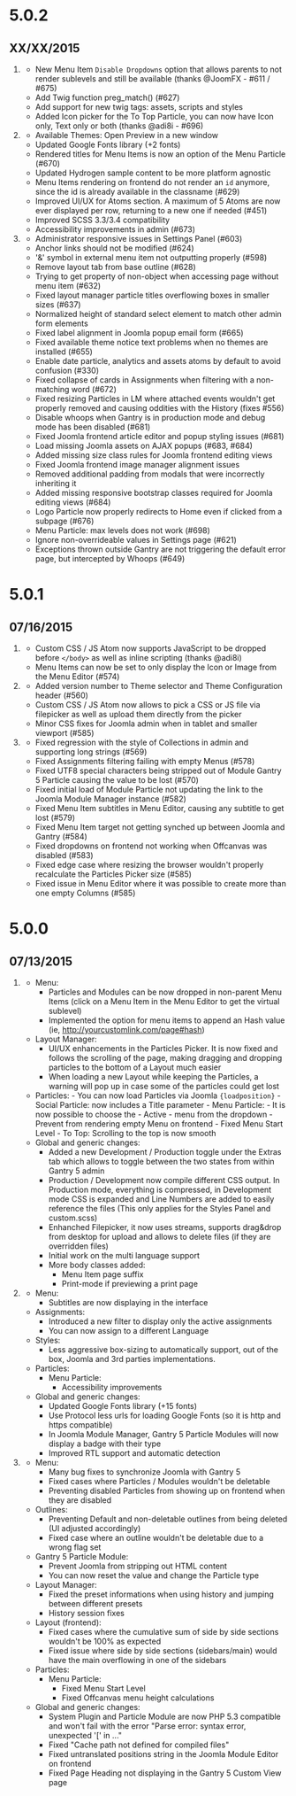 # 5.0.2
## XX/XX/2015

1. [](#new)
    * New Menu Item `Disable Dropdowns` option that allows parents to not render sublevels and still be available (thanks @JoomFX - #611 / #675)
    * Add Twig function preg_match() (#627)
    * Add support for new twig tags: assets, scripts and styles
    * Added Icon picker for the To Top Particle, you can now have Icon only, Text only or both (thanks @adi8i - #696)
2. [](#improved)
    * Available Themes: Open Preview in a new window
    * Updated Google Fonts library (+2 fonts)
    * Rendered titles for Menu Items is now an option of the Menu Particle (#670)
    * Updated Hydrogen sample content to be more platform agnostic
    * Menu Items rendering on frontend do not render an `id` anymore, since the id is already available in the classname (#629)
    * Improved UI/UX for Atoms section. A maximum of 5 Atoms are now ever displayed per row, returning to a new one if needed (#451)
    * Improved SCSS 3.3/3.4 compatibility
    * Accessibility improvements in admin (#673)
3. [](#bugfix)
    * Administrator responsive issues in Settings Panel (#603)
    * Anchor links should not be modified (#624)
    * '&' symbol in external menu item not outputting properly (#598)
    * Remove layout tab from base outline (#628)
    * Trying to get property of non-object when accessing page without menu item (#632)
    * Fixed layout manager particle titles overflowing boxes in smaller sizes (#637)
    * Normalized height of standard select element to match other admin form elements
    * Fixed label alignment in Joomla popup email form (#665)
    * Fixed available theme notice text problems when no themes are installed (#655)
    * Enable date particle, analytics and assets atoms by default to avoid confusion (#330)
    * Fixed collapse of cards in Assignments when filtering with a non-matching word (#672)
    * Fixed resizing Particles in LM where attached events wouldn't get properly removed and causing oddities with the History (fixes #556)
    * Disable whoops when Gantry is in production mode and debug mode has been disabled (#681)
    * Fixed Joomla frontend article editor and popup styling issues (#681)
    * Load missing Joomla assets on AJAX popups (#683, #684)
    * Added missing size class rules for Joomla frontend editing views
    * Fixed Joomla frontend image manager alignment issues
    * Removed additional padding from modals that were incorrectly inheriting it
    * Added missing responsive bootstrap classes required for Joomla editing views (#684)
    * Logo Particle now properly redirects to Home even if clicked from a subpage (#676)
    * Menu Particle: max levels does not work (#698)
    * Ignore non-overrideable values in Settings page (#621)
    * Exceptions thrown outside Gantry are not triggering the default error page, but intercepted by Whoops (#649)

# 5.0.1
## 07/16/2015

1. [](#new)
    * Custom CSS / JS Atom now supports JavaScript to be dropped before `</body>` as well as inline scripting (thanks @adi8i)
    * Menu Items can now be set to only display the Icon or Image from the Menu Editor (#574)
2. [](#improved)
    * Added version number to Theme selector and Theme Configuration header (#560)
    * Custom CSS / JS Atom now allows to pick a CSS or JS file via filepicker as well as upload them directly from the picker
    * Minor CSS fixes for Joomla admin when in tablet and smaller viewport (#585)
3. [](#bugfix)
    * Fixed regression with the style of Collections in admin and supporting long strings  (#569)
    * Fixed Assignments filtering failing with empty Menus (#578)
    * Fixed UTF8 special characters being stripped out of Module Gantry 5 Particle causing the value to be lost (#570)
    * Fixed initial load of Module Particle not updating the link to the Joomla Module Manager instance (#582)
    * Fixed Menu Item subtitles in Menu Editor, causing any subtitle to get lost (#579)
    * Fixed Menu Item target not getting synched up between Joomla and Gantry (#584)
    * Fixed dropdowns on frontend not working when Offcanvas was disabled (#583)
    * Fixed edge case where resizing the browser wouldn't properly recalculate the Particles Picker size (#585)
    * Fixed issue in Menu Editor where it was possible to create more than one empty Columns (#585)

# 5.0.0
## 07/13/2015

1. [](#new)
    * Menu:
        - Particles and Modules can be now dropped in non-parent Menu Items (click on a Menu Item in the Menu Editor to get the virtual sublevel)
        - Implemented the option for menu items to append an Hash value (ie, http://yourcustomlink.com/page#hash)
    * Layout Manager:
        - UI/UX enhancements in the Particles Picker. It is now fixed and follows the scrolling of the page, making dragging and dropping particles to the bottom of a Layout much easier
        - When loading a new Layout while keeping the Particles, a warning will pop up in case some of the particles could get lost
    * Particles:
          - You can now load Particles via Joomla `{loadposition}`
          - Social Particle: now includes a Title parameter
          - Menu Particle:
              - It is now possible to choose the - Active - menu from the dropdown
              - Prevent from rendering empty Menu on frontend
              - Fixed Menu Start Level
          - To Top: Scrolling to the top is now smooth
    * Global and generic changes:
        - Added a new Development / Production toggle under the Extras tab which allows to toggle between the two states from within Gantry 5 admin
        - Production / Development now compile different CSS output. In Production mode, everything is compressed, in Development mode CSS is expanded and Line Numbers are added to easily reference the files (This only applies for the Styles Panel and custom.scss)
        - Enhanched Filepicker, it now uses streams, supports drag&drop from desktop for upload and allows to delete files (if they are overridden files)
        - Initial work on the multi language support
        - More body classes added:
            - Menu Item page suffix
            - Print-mode if previewing a print page
2. [](#improved)
    * Menu:
        - Subtitles are now displaying in the interface
    * Assignments:
        - Introduced a new filter to display only the active assignments
        - You can now assign to a different Language
    * Styles:
        - Less aggressive box-sizing to automatically support, out of the box, Joomla and 3rd parties implementations.
    * Particles:
        - Menu Particle:
            - Accessibility improvements
    * Global and generic changes:
        - Updated Google Fonts library (+15 fonts)
        - Use Protocol less urls for loading Google Fonts (so it is http and https compatible)
        - In Joomla Module Manager, Gantry 5 Particle Modules will now display a badge with their type
        - Improved RTL support and automatic detection
3. [](#bugfix)
    * Menu:
        - Many bug fixes to synchronize Joomla with Gantry 5
        - Fixed cases where Particles / Modules wouldn't be deletable
        - Preventing disabled Particles from showing up on frontend when they are disabled
    * Outlines:
        - Preventing Default and non-deletable outlines from being deleted (UI adjusted accordingly)
        - Fixed case where an outline wouldn't be deletable due to a wrong flag set
    * Gantry 5 Particle Module:
        - Prevent Joomla from stripping out HTML content
        - You can now reset the value and change the Particle type
    * Layout Manager:
        - Fixed the preset informations when using history and jumping between different presets
        - History session fixes
    * Layout (frontend):
        - Fixed cases where the cumulative sum of side by side sections wouldn't be 100% as expected
        - Fixed issue where side by side sections (sidebars/main) would have the main overflowing in one of the sidebars
    * Particles:
        - Menu Particle:
            - Fixed Menu Start Level
            - Fixed Offcanvas menu height calculations
    * Global and generic changes:
        - System Plugin and Particle Module are now PHP 5.3 compatible and won't fail with the error "Parse error: syntax error, unexpected '[' in ..."
        - Fixed "Cache path not defined for compiled files"
        - Fixed untranslated positions string in the Joomla Module Editor on frontend
        - Fixed Page Heading not displaying in the Gantry 5 Custom View page
